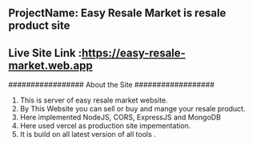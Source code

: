 ## ProjectName: Easy Resale Market is resale product site
## Live Site Link :https://easy-resale-market.web.app

################# About the Site ##################
 
 1. This is server of easy resale market website.
 2. By This Website you can sell or buy and mange your resale product.
 3. Here implemented NodeJS, CORS, ExpressJS and MongoDB
 4. Here used vercel as production site impementation.
 5. It is build on all latest version of all tools .
